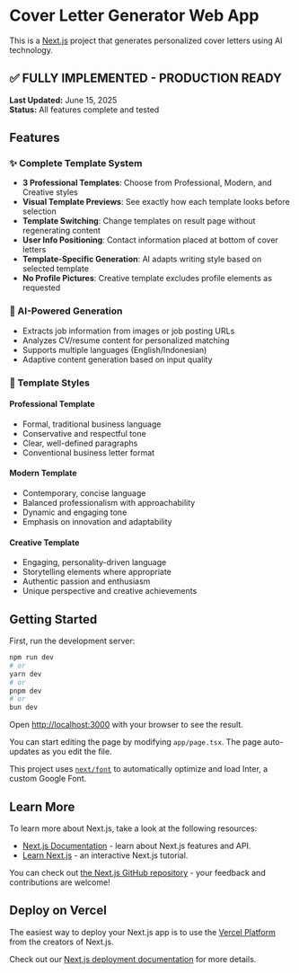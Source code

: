 # Cover Letter Generator Web App

This is a [Next.js](https://nextjs.org/) project that generates personalized cover letters using AI technology.

## ✅ **FULLY IMPLEMENTED - PRODUCTION READY**

**Last Updated:** June 15, 2025  
**Status:** All features complete and tested

## Features

### ✨ Complete Template System

- **3 Professional Templates**: Choose from Professional, Modern, and Creative styles
- **Visual Template Previews**: See exactly how each template looks before selection
- **Template Switching**: Change templates on result page without regenerating content
- **User Info Positioning**: Contact information placed at bottom of cover letters
- **Template-Specific Generation**: AI adapts writing style based on selected template
- **No Profile Pictures**: Creative template excludes profile elements as requested

### 🤖 AI-Powered Generation

- Extracts job information from images or job posting URLs
- Analyzes CV/resume content for personalized matching
- Supports multiple languages (English/Indonesian)
- Adaptive content generation based on input quality

### 📝 Template Styles

#### Professional Template

- Formal, traditional business language
- Conservative and respectful tone
- Clear, well-defined paragraphs
- Conventional business letter format

#### Modern Template

- Contemporary, concise language
- Balanced professionalism with approachability
- Dynamic and engaging tone
- Emphasis on innovation and adaptability

#### Creative Template

- Engaging, personality-driven language
- Storytelling elements where appropriate
- Authentic passion and enthusiasm
- Unique perspective and creative achievements

## Getting Started

First, run the development server:

```bash
npm run dev
# or
yarn dev
# or
pnpm dev
# or
bun dev
```

Open [http://localhost:3000](http://localhost:3000) with your browser to see the result.

You can start editing the page by modifying `app/page.tsx`. The page auto-updates as you edit the file.

This project uses [`next/font`](https://nextjs.org/docs/basic-features/font-optimization) to automatically optimize and load Inter, a custom Google Font.

## Learn More

To learn more about Next.js, take a look at the following resources:

- [Next.js Documentation](https://nextjs.org/docs) - learn about Next.js features and API.
- [Learn Next.js](https://nextjs.org/learn) - an interactive Next.js tutorial.

You can check out [the Next.js GitHub repository](https://github.com/vercel/next.js/) - your feedback and contributions are welcome!

## Deploy on Vercel

The easiest way to deploy your Next.js app is to use the [Vercel Platform](https://vercel.com/new?utm_medium=default-template&filter=next.js&utm_source=create-next-app&utm_campaign=create-next-app-readme) from the creators of Next.js.

Check out our [Next.js deployment documentation](https://nextjs.org/docs/deployment) for more details.
